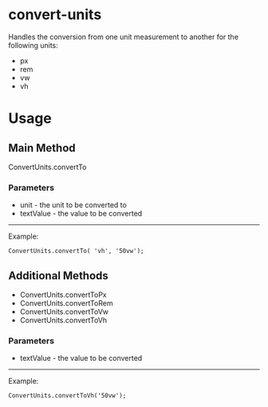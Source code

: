 # convert-units

Handles the conversion from one unit measurement to another for the following units:
* px
* rem
* vw
* vh
# Usage
## Main Method
ConvertUnits.convertTo
### Parameters
* unit - the unit to be converted to
* textValue - the value to be converted
---
Example: 
```
ConvertUnits.convertTo( 'vh', '50vw');
```
## Additional Methods
* ConvertUnits.convertToPx
* ConvertUnits.convertToRem
* ConvertUnits.convertToVw
* ConvertUnits.convertToVh
### Parameters
* textValue - the value to be converted
---
Example: 
```
ConvertUnits.convertToVh('50vw');
```
